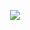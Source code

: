 <p align=center>
  <img src="https://github-readme-stats.vercel.app/api?username=treesontop&hide_border=true&theme=dark&show_icons=true"/><br/>
</p>

